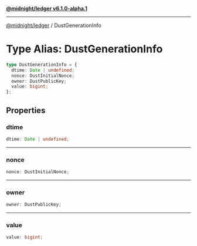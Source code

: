 [**@midnight/ledger v6.1.0-alpha.1**](../README.md)

***

[@midnight/ledger](../globals.md) / DustGenerationInfo

# Type Alias: DustGenerationInfo

```ts
type DustGenerationInfo = {
  dtime: Date | undefined;
  nonce: DustInitialNonce;
  owner: DustPublicKey;
  value: bigint;
};
```

## Properties

### dtime

```ts
dtime: Date | undefined;
```

***

### nonce

```ts
nonce: DustInitialNonce;
```

***

### owner

```ts
owner: DustPublicKey;
```

***

### value

```ts
value: bigint;
```
